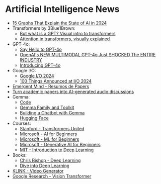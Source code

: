 # Artificial Intelligence News

* [15 Graphs That Explain the State of AI in 2024](https://spectrum.ieee.org/ai-index-2024)
* Transformers by 3Blue1Brown:
  * [But what is a GPT? Visual intro to transformers](https://www.youtube.com/watch?v=wjZofJX0v4M)
  * [Attention in transformers, visually explained](https://www.youtube.com/watch?v=eMlx5fFNoYc)
* GPT-4o:
  * [Say Hello to GPT-4o](https://youtu.be/vgYi3Wr7v_g)
  * [OpenAI's NEW MULTIMODAL GPT-4o Just SHOCKED The ENTIRE INDUSTRY](https://youtu.be/DrKkKLEditU)
  * [Introducing GPT-4o](https://www.youtube.com/live/DQacCB9tDaw)
* Google I/O:
  * [Google I/O 2024](https://io.google/2024/intl/pt/)
  * [100 Things Announced at I/O 2024](https://blog.google/technology/ai/google-io-2024-100-announcements/)
* [Emergent Mind - Resumos de Papers](https://www.emergentmind.com/)
* [Turn academic papers into AI-generated audio discussions](https://illuminate.withgoogle.com/home)
* Gemma:
  * [Code](https://github.com/google-deepmind/gemma)
  * [Gemma Family and Toolkit](https://developers.googleblog.com/en/gemma-family-and-toolkit-expansion-io-2024/)
  * [Building a Chatbot with Gemma](https://medium.com/@prashantmalge181/building-q-a-chat-bot-gemma-llm-with-hugging-face-233ddcc76fe8)
  * [Hugging Face](https://huggingface.co/blog/gemma)
* Courses:
  * [Stanford - Transformers United](https://www.youtube.com/playlist?list=PLoROMvodv4rNiJRchCzutFw5ItR_Z27CM)
  * [Microsoft - AI for Beginners](https://microsoft.github.io/AI-For-Beginners)
  * [Microsoft - ML for Beginners](https://microsoft.github.io/ML-For-Beginners)
  * [Microsoft - Generative AI for Beginners](https://microsoft.github.io/generative-ai-for-beginners)
  * [MIT - Introduction to Deep Learning](https://www.youtube.com/watch?v=ErnWZxJovaM&list=PLtBw6njQRU-rwp5__7C0oIVt26ZgjG9NI)
* Books:
  * [Chris Bishop - Deep Learning](https://www.bishopbook.com/)
  * [Dive into Deep Learning](https://d2l.ai)
* [KLINK - Video Generator](http://chatgptguide.ai/2024/06/07/chinese-ai-model-kling-stuns-the-world/)
* [Google Research - Vision Transformer](https://github.com/google-research/vision_transformer)

